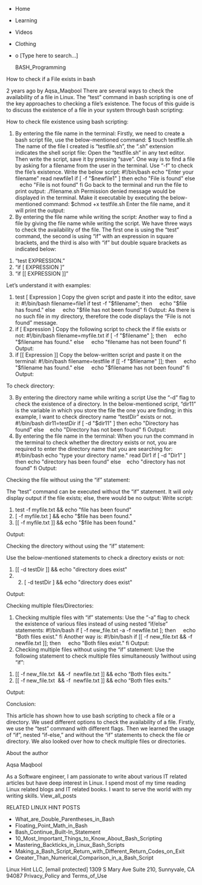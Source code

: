 





















































* Home
* Learning
* Videos
* Clothing
*
  o [Type here to search...]


   BASH_Programming


How to check if a File exists in bash

2 years ago
by Aqsa_Maqbool
There are several ways to check the availability of a file in Linux. The “test”
command in bash scripting is one of the key approaches to checking a file’s
existence.
The focus of this guide is to discuss the existence of a file in your system
through bash scripting:

How to check file existence using bash scripting:

1) By entering the file name in the terminal:
Firstly, we need to create a bash script file, use the below-mentioned command:
$ touch testfile.sh
The name of the file I created is “testfile.sh”, the “.sh” extension indicates
the shell script file:
Open the “testfile.sh” in any text editor. Then write the script, save it by
pressing “save”.
One way is to find a file by asking for a filename from the user in the
terminal.
Use “-f” to check the file’s existence.
Write the below script:
#!/bin/bash
echo "Enter your filename"
read newfile1
if [ -f "$newfile1" ]
then
echo "File is found"
else
   echo "File is not found"
fi
Go back to the terminal and run the file to print output:
./filename.sh
Permission denied message would be displayed in the terminal.
Make it executable by executing the below-mentioned command:
$chmod +x testfile.sh
Enter the file name, and it will print the output:
2) By entering the file name while writing the script:
Another way to find a file by giving the file name while writing the script. We
have three ways to check the availability of the file. The first one is using
the “test” command, the second is using “if” with an expression in square
brackets, and the third is also with “if” but double square brackets as
indicated below:

  1. “test EXPRESSION.”
  2. “if [ EXPRESSION ]”
  3. “if [[ EXPRESSION ]]”

Let’s understand it with examples:
1) test [ Expression ]
Copy the given script and paste it into the editor, save it:
#!/bin/bash
filename=file1
if test -f "$filename";
then
    echo "$file has found."
else
    echo "$file has not been found"
fi
Output:
As there is no such file in my directory, therefore the code displays the “File
is not found” message.
2) if [ Expression ]
Copy the following script to check the if file exists or not:
#!/bin/bash
filename=myfile.txt
if [ -f "$filename" ];
then
    echo "$filename has found."
else
    echo "filename has not been found"
fi
Output:
3) if [[ Expression ]]
Copy the below-written script and paste it on the terminal:
#!/bin/bash
filename=testfile
if [[ -f "$filename" ]];
then
    echo "$filename has found."
else
    echo "$filename has not been found"
fi
Output:

To check directory:

3) By entering the directory name while writing a script
Use the “-d” flag to check the existence of a directory.
In the below-mentioned script, “dir11” is the variable in which you store the
file the one you are finding; in this example, I want to check directory name
“testDir” exists or not.
#!/bin/bash
dir11=testDir
if [ -d "$dir11" ]
then
echo "Directory has found"
else
   echo "Directory has not been found"
fi
Output:
2) By entering the file name in the terminal:
When you run the command in the terminal to check whether the directory exists
or not, you are required to enter the directory name that you are searching
for:
#!/bin/bash
echo "type your directory name."
read Dir1
if [ -d "Dir1" ]
then
echo "directory has been found"
else
   echo "directory has not found"
fi
Output:

Checking the file without using the “if” statement:

The “test” command can be executed without the “if” statement. It will only
display output if the file exists; else, there would be no output:
Write script:

  1. test -f myfile.txt && echo "file has been found"
  2. [ -f myfile.txt ] && echo "$file has been found."
  3. [[ -f myfile.txt ]] && echo "$file has been found."

Output:

Checking the directory without using the “if” statement:

Use the below-mentioned statements to check a directory exists or not:

  1. [[ -d testDir ]] && echo "directory does exist"
  2. 2) [ -d testDir ] && echo "directory does exist"

Output:

Checking multiple files/Directories:

1) Checking multiple files with “if” statements:
Use the “-a” flag to check the existence of various files instead of using
nested “if/else” statements:
#!/bin/bash
if [ -f new_file.txt -a -f newfile.txt ]; then
    echo "Both files exist."
fi
Another way is:
#!/bin/bash
if [[ -f new_file.txt && -f newfile.txt ]]; then
    echo "Both files exist."
fi
Output:
2) Checking multiple files without using the “if” statement:
Use the following statement to check multiple files simultaneously 1without
using “if”:

  1. [[ -f new_file.txt  && -f  newfile.txt ]] && echo “Both files exits.”
  2. [[ -f new_file.txt  && -f  newfile.txt ]] && echo “Both files exits.”

Output:

Conclusion:

This article has shown how to use bash scripting to check a file or a
directory. We used different options to check the availability of a file.
Firstly, we use the “test” command with different flags. Then we learned the
usage of “if”, nested “if-else,” and without the “if” statements to check the
file or directory. We also looked over how to check multiple files or
directories.


About the author


Aqsa Maqbool

As a Software engineer, I am passionate to write about various IT related
articles but have deep interest in Linux. I spend most of my time reading Linux
related blogs and IT related books. I want to serve the world with my writing
skills.
View_all_posts

RELATED LINUX HINT POSTS


* What_are_Double_Parentheses_in_Bash
* Floating_Point_Math_in_Bash
* Bash_Continue_Built-In_Statement
* 10_Most_Important_Things_to_Know_About_Bash_Scripting
* Mastering_Backticks_in_Linux_Bash_Scripts
* Making_a_Bash_Script_Return_with_Different_Return_Codes_on_Exit
* Greater_Than_Numerical_Comparison_in_a_Bash_Script

Linux Hint LLC, [email protected]
1309 S Mary Ave Suite 210, Sunnyvale, CA 94087
 Privacy_Policy and Terms_of_Use
